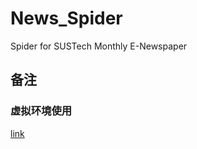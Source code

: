 # News_Spider
Spider for SUSTech Monthly E-Newspaper


## 备注

### 虚拟环境使用

[link](https://docs.python.org/zh-cn/3.6/tutorial/venv.html)
